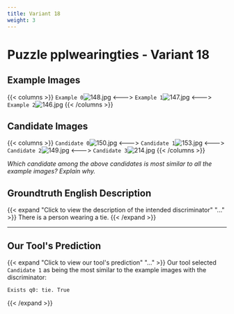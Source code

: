 ```yaml
---
title: Variant 18
weight: 3
---
```


# Puzzle pplwearingties - Variant 18

## Example Images
{{< columns >}}
`Example 0`![148.jpg](/natscene_data/images/148.jpg)
<--->
`Example 1`![147.jpg](/natscene_data/images/147.jpg)
<--->
`Example 2`![146.jpg](/natscene_data/images/146.jpg)
{{< /columns >}}

## Candidate Images
{{< columns >}}
`Candidate 0`![150.jpg](/natscene_data/images/150.jpg)
<--->
`Candidate 1`![153.jpg](/natscene_data/images/153.jpg)
<--->
`Candidate 2`![149.jpg](/natscene_data/images/149.jpg)
<--->
`Candidate 3`![214.jpg](/natscene_data/images/214.jpg)
{{< /columns >}}

*Which candidate among the above candidates is most similar to all the example images? Explain why.*

## Groundtruth English Description

{{< expand "Click to view the description of the intended discriminator" "..." >}}
There is a person wearing a tie.
{{< /expand >}}

---



## Our Tool's Prediction

{{< expand "Click to view our tool's prediction" "..." >}}
Our tool selected `Candidate 1` as being the most similar to the example images with the discriminator:
```plaintext
Exists q0: tie. True
```
{{< /expand >}}
